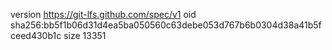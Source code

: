 version https://git-lfs.github.com/spec/v1
oid sha256:bb5f1b06d31d4ea5ba050560c63debe053d767b6b0304d38a41b5fceed430b1c
size 13351
